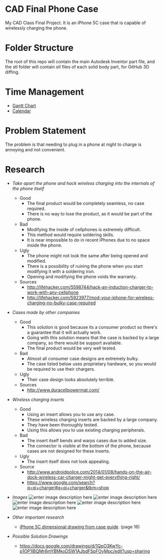 CAD Final Phone Case
====================

My CAD Class Final Project. It is an iPhone 5C case that is capable of wirelessly charging the phone.

Folder Structure
================

The root of this repo will contain the main Autodesk Inventor part file, and the stl folder will contain stl files of each solid body part, for GitHub 3D diffing.

Time Management
===============

- [Gantt Chart](https://docs.google.com/spreadsheet/ccc?key=0ApMipExNfk0fdC1INjVVWElmLWdGQXZFMVN3V3RhX0E&usp=sharing)
- [Calendar](https://www.google.com/calendar/b/1/render?pli=1&t=AKUaPmbmpk9BfPhFrlQ6469J1IzHtD-atbP3BkW0W6SAPXD_sVD59yl8g21voCkwpo_0WIDtCCID5h6UOZSyo2BnvzVl47NMGQ)

Problem Statement
=================

The problem is that needing to plug in a phone at night to charge is annoying and not convenient.



Research
========

- *Take apart the phone and hack wireless charging into the internals of the phone itself*
	- Good
		- The final product would be completely seamless, no case required.
		- There is no way to lose the product, as it would be part of the phone.
	- Bad
		- Modifying the inside of cellphones is extremely difficult.
		- This method would require soldering skills.
		- It is near impossible to do in recent iPhones due to no space inside the phone.
	- Ugly
		- The phone might not look the same after being opened and modified.
		- There is a possibility of ruining the phone when you start modifying it with a soldering iron.
		- Opening and modifying the phone voids the warranty.
	- Sources
		- http://lifehacker.com/5598744/hack-an-induction-charger-to-work-with-any-cellphone
		- http://lifehacker.com/5923977/mod-your-iphone-for-wireless-charging-no-bulky-case-required
- *Cases made by other companies*
	- Good
		- This solution is good because its a consumer product so there's a guarantee that it will actually work.
		- Going with this solution means that the case is backed by a large company, so there would be support available.
		- The final product would be very well tested.
	- Bad
		- Almost all consumer case designs are extremely bulky.
		- The case listed below uses proprietary hardware, so you would be required to use their chargers.
	- Ugly
		- Their case design looks absolutely terrible.
	- Sources
		- http://www.duracellpowermat.com/
- *Wireless charging inserts*
	- Good
		- Using an insert allows you to use any case.
		- These wireless charging inserts are backed by a large company.
		- They have been thoroughly tested.
		- Using this allows you to use existing charging peripherals.
	- Bad
		- The insert itself bends and warps cases due to added size.
		- The connector is visible at the bottom of the phone, because cases are not designed for these inserts.
	- Ugly
		- The insert itself does not look appealing.
	- Source
		- http://www.androidpolice.com/2014/01/08/hands-on-the-air-dock-wireless-car-charger-might-get-everything-right/
		- https://www.google.com/search?q=qi+charger#q=qi+charger&tbm=shop
- *Images*
	![enter image description here][1]
    ![enter image description here][2]
    ![enter image description here][3]
    ![enter image description here][4]
    ![enter image description here][5]


- *Other important research*
	- [iPhone 5C dimensional drawing from case guide](https://developer.apple.com/resources/cases/Case-Design-Guidelines.pdf). (page 16)


- *Possible Solution Drawings*
	- https://docs.google.com/drawings/d/1QpO3KwYc-p1OP1lBQMr6mYBMkoDSW1AJbdFSpFOyMpc/edit?usp=sharing

  [1]: http://www.elecfreaks.com/store/images/wireless_charging_01.jpg
  [2]: http://www.qiwireless.com/wp-content/uploads/2014/04/nokia-lumia-930-wireless-charging-free.jpg
  [3]: http://images.gizmag.com/hero/13046_6100992920.png
  [4]: http://agbeat.com/wp-content/uploads/2012/11/wireless-charger.jpg
  [5]: http://i.nokia.com/r/image/view/-/2830212/lowRes/3/-/Nokia-Wireless-Charging-Plate-DT-601.jpg
